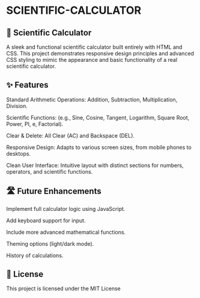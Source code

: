 # SCIENTIFIC-CALCULATOR
## 🔬 Scientific Calculator
A sleek and functional scientific calculator built entirely with HTML and CSS. This project demonstrates responsive design principles and advanced CSS styling to mimic the appearance and basic functionality of a real scientific calculator.

## ✨ Features
Standard Arithmetic Operations: Addition, Subtraction, Multiplication, Division.

Scientific Functions: (e.g., Sine, Cosine, Tangent, Logarithm, Square Root, Power, PI, e, Factorial).

Clear & Delete: All Clear (AC) and Backspace (DEL).

Responsive Design: Adapts to various screen sizes, from mobile phones to desktops.

Clean User Interface: Intuitive layout with distinct sections for numbers, operators, and scientific functions.

## 🛣️ Future Enhancements
Implement full calculator logic using JavaScript.

Add keyboard support for input.

Include more advanced mathematical functions.

Theming options (light/dark mode).

History of calculations.

## 📄 License
This project is licensed under the MIT License 


